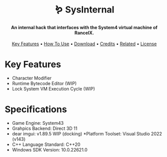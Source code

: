 <div align="center">

# 🪱 SysInternal

</div>

<h4 align="center">An internal hack that interfaces with the System4 virtual machine of RanceIX</a>.</h4>
<p align="center">
  <a href="#key-features">Key Features</a> •
  <a href="#how-to-use">How To Use</a> •
  <a href="#download">Download</a> •
  <a href="#credits">Credits</a> •
  <a href="#related">Related</a> •
  <a href="#license">License</a>
</p>

# Key Features
* Character Modifier
* Runtime Bytecode Editor (WIP)
* Lock System VM Execution Cycle (WIP)

# Specifications
* Game Engine: System43
* Grahpics Backend: Direct 3D 11
* dear imgui: v1.89.5 WIP (docking)
*Platform Toolset: Visual Studio 2022 (v143)
* C++ Language Standard: C++20
* Windows SDK Version: 10.0.22621.0

